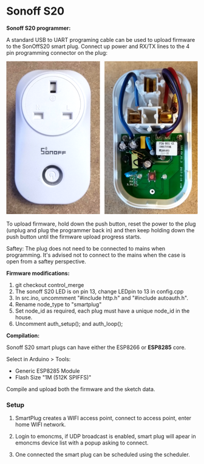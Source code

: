 # Sonoff S20

**Sonoff S20 programmer:**

A standard USB to UART programing cable can be used to upload firmware to the SonOffS20 smart plug. Connect up power and RX/TX lines to the 4 pin programming connector on the plug:

![sonoffs20.png](docs/sonoffs20.png)

To upload firmware, hold down the push button, reset the power to the plug (unplug and plug the programmer back in) and then keep holding down the push button until the firmware upload progress starts. 

Saftey: The plug does not need to be connected to mains when programming. It's advised not to connect to the mains when the case is open from a saftey perspective.

**Firmware modifications:**

1. git checkout control_merge 
2. The sonoff S20 LED is on pin 13, change LEDpin to 13 in config.cpp
3. In src.ino, uncommment "#include http.h" and "#include autoauth.h".
4. Rename node_type to "smartplug"
5. Set node\_id as required, each plug must have a unique node\_id in the house.
5. Uncomment auth\_setup(); and auth\_loop();

**Compilation:**

Sonoff S20 smart plugs can have either the ESP8266 or **ESP8285** core.

Select in Arduino > Tools:

- Generic ESP8285 Module
- Flash Size "1M (512K SPIFFS)"

Compile and upload both the firmware and the sketch data.


### Setup

1. SmartPlug creates a WIFI access point, connect to access point, enter home WIFI network.

2. Login to emoncms, if UDP broadcast is enabled, smart plug will apear in emoncms device list with a popup asking to connect.

3. One connected the smart plug can be scheduled using the scheduler.

